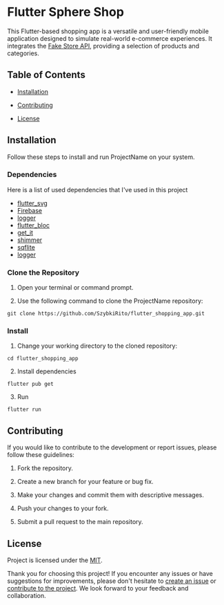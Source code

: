 # Flutter Sphere Shop

This Flutter-based shopping app is a versatile and user-friendly mobile application designed to simulate real-world e-commerce experiences. It integrates the [Fake Store API](https://github.com/keikaavousi/fake-store-api), providing a selection of products and categories.

## Table of Contents

- [Installation](#installation)

- [Contributing](#contributing)

- [License](#license)

## Installation

Follow these steps to install and run ProjectName on your system.

### Dependencies

Here is a list of used dependencies that I've used in this project

- [flutter_svg](https://pub.dev/packages/flutter_svg)
- [Firebase](https://firebase.google.com/docs/flutter/setup)
- [logger](https://pub.dev/packages/logger)
- [flutter_bloc](https://pub.dev/packages/flutter_bloc)
- [get_it](https://pub.dev/packages/get_it)
- [shimmer](https://pub.dev/packages/shimmer)
- [sqflite](https://pub.dev/packages/sqflite)
- [logger](https://pub.dev/packages/logger)

### Clone the Repository

1. Open your terminal or command prompt.

2. Use the following command to clone the ProjectName repository:

`git clone https://github.com/SzybkiRito/flutter_shopping_app.git`

### Install

1. Change your working directory to the cloned repository:

`cd flutter_shopping_app`

2. Install dependencies

`flutter pub get`

3. Run

`flutter run`

## Contributing

If you would like to contribute to the development or report issues, please follow these guidelines:

1. Fork the repository.

2. Create a new branch for your feature or bug fix.

3. Make your changes and commit them with descriptive messages.

4. Push your changes to your fork.

5. Submit a pull request to the main repository.

## License

Project is licensed under the [MIT](https://github.com/SzybkiRito/flutter_shopping_app/blob/main/LICENSE).

Thank you for choosing this project! If you encounter any issues or have suggestions for improvements, please don't hesitate to [create an issue](https://github.com/SzybkiRito/flutter_shopping_app/issues) or [contribute to the project](#contributing). We look forward to your feedback and collaboration.
